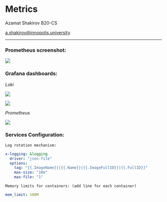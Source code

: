 # Metrics

Azamat Shakirov B20-CS

a.shakirov@innopolis.university



---

### Prometheus screenshot:

![](https://i.ibb.co/t8QnvDj/image.png)

### Grafana dashboards:

*Loki*

![](https://i.ibb.co/0Cycz5T/image.png)



![](https://i.ibb.co/gFBsJb4/image.png)

*Prometheus*

![](https://i.ibb.co/SxnJZgZ/image.png)



### Services Configuration:

`Log rotation mechanism:`

```yaml
x-logging: &logging
  driver: "json-file"
  options:
    tag: "{{.ImageName}}|{{.Name}}|{{.ImageFullID}}|{{.FullID}}"
    max-size: "10m"
    max-file: "1"
```

`Memory limits for containers: (add line for each container)`

```yaml
mem_limit: 100M
```

